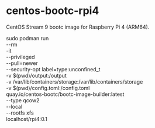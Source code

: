 # centos-bootc-rpi4
CentOS Stream 9 bootc image for Raspberry Pi 4 (ARM64).

sudo podman run \
  --rm \
  -it \
  --privileged \
  --pull=newer \
   --security-opt label=type:unconfined_t \
   -v $(pwd)/output:/output \
   -v /var/lib/containers/storage:/var/lib/containers/storage \
   -v $(pwd)/config.toml:/config.toml \
   quay.io/centos-bootc/bootc-image-builder:latest \
   --type qcow2 \
   --local \
   --rootfs xfs \
   localhost/rpi4:0.1